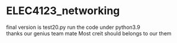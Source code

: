 # ELEC4123_networking
final version is test20.py 
run the code under python3.9                     
thanks our genius team mate
Most creit should belongs to our them

